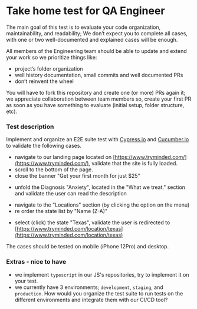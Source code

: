 # Take home test for QA Engineer

The main goal of this test is to evaluate your code organization, maintainability, and readability; We don’t expect you to complete all cases, with one or two well-documented and explained cases will be enough.

All members of the Engineering team should be able to update and extend your work so we prioritize things like:

- project’s folder organization
- well history documentation, small commits and well documented PRs
- don’t reinvent the wheel

You will have to fork this repository and create one (or more) PRs again it; we appreciate collaboration between team members so, create your first PR as soon as you have something to evaluate (initial setup, folder structure, etc).

### Test description

Implement and organize an E2E suite test with [Cypress.io](http://cypress.io/) and [Cucumber.io](https://cucumber.io/) to validate the following cases.

- navigate to our landing page located on [https://www.tryminded.com/](https://www.tryminded.com/), validate that the site is fully loaded.
- scroll to the bottom of the page.
- close the banner "Get your first month for just $25"

[](/assets/25-banner.png)

- unfold the Diagnosis "Anxiety", located in the "What we treat." section and validate the user can read the description

[](/assets/treatment.png)

- navigate to the "Locations" section (by clicking the option on the menu)
- re order the state list by "Name (Z-A)"

[](assets/locations.png)

- select (click) the state "Texas", validate the user is redirected to [https://www.tryminded.com/location/texas](https://www.tryminded.com/location/texas)

The cases should be tested on mobile (iPhone 12Pro) and desktop.

### Extras - nice to have

- we implement `typescript` in our JS's repositories, try to implement it on your test.
- we currently have 3 environments; `development`, `staging`, and `production`. How would you organize the test suite to run tests on the different environments and integrate them with our CI/CD tool?

